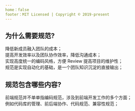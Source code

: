 ```yaml
---
home：false
footer：MIT Licensed | Copyright © 2019-present
---
```


## 为什么需要规范?
降低新成员融入团队的成本；  
提高开发效率以及团队协作效率，降低沟通成本；  
实现高度统一的编码风格，方便 Review 提高项目的维护性；  
规范是实现自动化的基础，是一个团队知识沉淀的直接输出；  

## 规范包含哪些内容?
前端规范并不单单指编码规范，涉及到前端开发工作的多个方面；  
例如代码库的管理、前后端协作、代码规范、兼容性规范；
